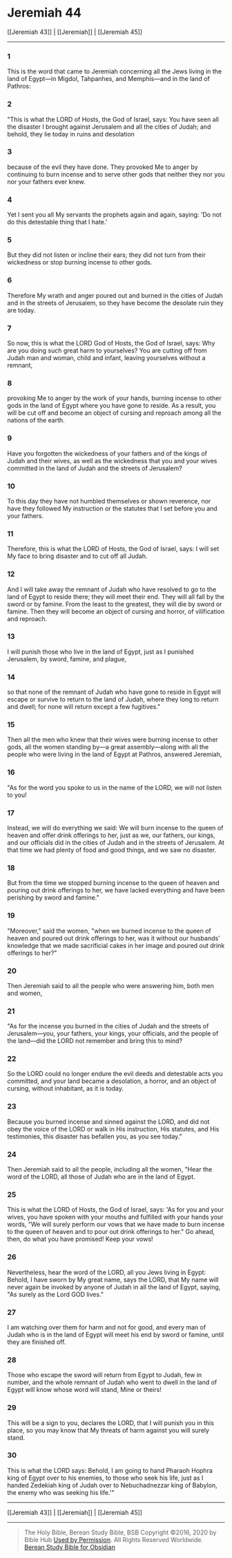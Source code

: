 # Jeremiah 44

[[Jeremiah 43]] | [[Jeremiah]] | [[Jeremiah 45]]

---

### 1
This is the word that came to Jeremiah concerning all the Jews living in the land of Egypt—in Migdol, Tahpanhes, and Memphis—and in the land of Pathros:

### 2
"This is what the LORD of Hosts, the God of Israel, says: You have seen all the disaster I brought against Jerusalem and all the cities of Judah; and behold, they lie today in ruins and desolation

### 3
because of the evil they have done. They provoked Me to anger by continuing to burn incense and to serve other gods that neither they nor you nor your fathers ever knew.

### 4
Yet I sent you all My servants the prophets again and again, saying: 'Do not do this detestable thing that I hate.'

### 5
But they did not listen or incline their ears; they did not turn from their wickedness or stop burning incense to other gods.

### 6
Therefore My wrath and anger poured out and burned in the cities of Judah and in the streets of Jerusalem, so they have become the desolate ruin they are today.

### 7
So now, this is what the LORD God of Hosts, the God of Israel, says: Why are you doing such great harm to yourselves? You are cutting off from Judah man and woman, child and infant, leaving yourselves without a remnant,

### 8
provoking Me to anger by the work of your hands, burning incense to other gods in the land of Egypt where you have gone to reside. As a result, you will be cut off and become an object of cursing and reproach among all the nations of the earth.

### 9
Have you forgotten the wickedness of your fathers and of the kings of Judah and their wives, as well as the wickedness that you and your wives committed in the land of Judah and the streets of Jerusalem?

### 10
To this day they have not humbled themselves or shown reverence, nor have they followed My instruction or the statutes that I set before you and your fathers.

### 11
Therefore, this is what the LORD of Hosts, the God of Israel, says: I will set My face to bring disaster and to cut off all Judah.

### 12
And I will take away the remnant of Judah who have resolved to go to the land of Egypt to reside there; they will meet their end. They will all fall by the sword or by famine. From the least to the greatest, they will die by sword or famine. Then they will become an object of cursing and horror, of vilification and reproach.

### 13
I will punish those who live in the land of Egypt, just as I punished Jerusalem, by sword, famine, and plague,

### 14
so that none of the remnant of Judah who have gone to reside in Egypt will escape or survive to return to the land of Judah, where they long to return and dwell; for none will return except a few fugitives."

### 15
Then all the men who knew that their wives were burning incense to other gods, all the women standing by—a great assembly—along with all the people who were living in the land of Egypt at Pathros, answered Jeremiah,

### 16
"As for the word you spoke to us in the name of the LORD, we will not listen to you!

### 17
Instead, we will do everything we said: We will burn incense to the queen of heaven and offer drink offerings to her, just as we, our fathers, our kings, and our officials did in the cities of Judah and in the streets of Jerusalem. At that time we had plenty of food and good things, and we saw no disaster.

### 18
But from the time we stopped burning incense to the queen of heaven and pouring out drink offerings to her, we have lacked everything and have been perishing by sword and famine."

### 19
"Moreover," said the women, "when we burned incense to the queen of heaven and poured out drink offerings to her, was it without our husbands' knowledge that we made sacrificial cakes in her image and poured out drink offerings to her?"

### 20
Then Jeremiah said to all the people who were answering him, both men and women,

### 21
"As for the incense you burned in the cities of Judah and the streets of Jerusalem—you, your fathers, your kings, your officials, and the people of the land—did the LORD not remember and bring this to mind?

### 22
So the LORD could no longer endure the evil deeds and detestable acts you committed, and your land became a desolation, a horror, and an object of cursing, without inhabitant, as it is today.

### 23
Because you burned incense and sinned against the LORD, and did not obey the voice of the LORD or walk in His instruction, His statutes, and His testimonies, this disaster has befallen you, as you see today."

### 24
Then Jeremiah said to all the people, including all the women, "Hear the word of the LORD, all those of Judah who are in the land of Egypt.

### 25
This is what the LORD of Hosts, the God of Israel, says: 'As for you and your wives, you have spoken with your mouths and fulfilled with your hands your words, "We will surely perform our vows that we have made to burn incense to the queen of heaven and to pour out drink offerings to her." Go ahead, then, do what you have promised! Keep your vows!

### 26
Nevertheless, hear the word of the LORD, all you Jews living in Egypt: Behold, I have sworn by My great name, says the LORD, that My name will never again be invoked by anyone of Judah in all the land of Egypt, saying, "As surely as the Lord GOD lives."

### 27
I am watching over them for harm and not for good, and every man of Judah who is in the land of Egypt will meet his end by sword or famine, until they are finished off.

### 28
Those who escape the sword will return from Egypt to Judah, few in number, and the whole remnant of Judah who went to dwell in the land of Egypt will know whose word will stand, Mine or theirs!

### 29
This will be a sign to you, declares the LORD, that I will punish you in this place, so you may know that My threats of harm against you will surely stand.

### 30
This is what the LORD says: Behold, I am going to hand Pharaoh Hophra king of Egypt over to his enemies, to those who seek his life, just as I handed Zedekiah king of Judah over to Nebuchadnezzar king of Babylon, the enemy who was seeking his life.'"

---

[[Jeremiah 43]] | [[Jeremiah]] | [[Jeremiah 45]]

---

> The Holy Bible, Berean Study Bible, BSB
> Copyright &copy;2016, 2020 by Bible Hub
> [Used by Permission](https://berean.bible/terms.htm). All Rights Reserved Worldwide.
> [Berean Study Bible for Obsidian](https://github.com/gapmiss/berean-study-bible-for-obsidian)

